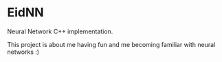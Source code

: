 # EidNN
Neural Network C++ implementation.

This project is about me having fun and me becoming familiar with neural networks :)


